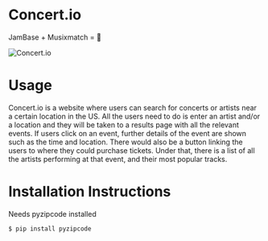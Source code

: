 # Concert.io
JamBase + Musixmatch = 🎵

<img src="https://s29.postimg.org/y1kzgb9tz/Screenshot_2016_12_13_at_8_34_58_PM.png" alt="Concert.io" />

# Usage
Concert.io is a website where users can search for concerts or artists near a certain location in the US. All the users need to do is enter an artist and/or a location and they will be taken to a results page with all the relevant events. If users click on an event, further details of the event are shown such as the time and location. There would also be a button linking the users to where they could purchase tickets. Under that, there is a list of all the artists performing at that event, and their most popular tracks. 

# Installation Instructions
Needs pyzipcode installed
```
$ pip install pyzipcode
```
